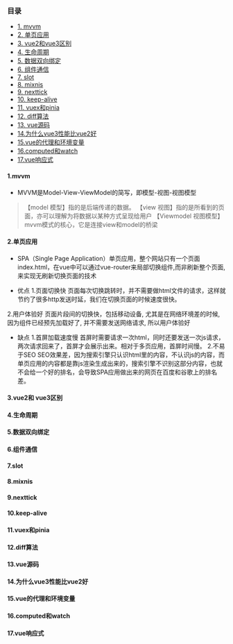 

### 目录

- [1. mvvm](#1-mvvm)
- [2. 单页应用](#2-单页应用)
- [3. vue2和vue3区别](#3-vue2和vue3区别)
- [4. 生命周期](#4-生命周期)
- [5. 数据双向绑定](#5-数据双向绑定)
- [6. 组件通信](#6-组件通信)
- [7. slot](#7-slot)
- [8. mixnis](#8-mixnis)
- [9. nexttick](#9-nexttick)
- [10. keep-alive](#10-keep-alive)
- [11. vuex和pinia](#11-vuex和pinia)
- [12. diff算法](#12-diff算法)
- [13. vue源码](#13-vue源码)
- [14.为什么vue3性能比vue2好](#14为什么vue3性能比vue2好)
- [15.vue的代理和环境变量](#15vue的代理和环境变量)
- [16.computed和watch](#16computed和wat-c-h)
- [17.vue响应式](#17vue响应式)


#### 1.mvvm
- MVVM是Model-View-ViewModel的简写，即模型-视图-视图模型
>【model 模型】指的是后端传递的数据。
>【view 视图】指的是所看到的页面，亦可以理解为将数据以某种方式呈现给用户
>【Viewmodel 视图模型】mvvm模式的核心，它是连接view和model的桥梁


#### 2.单页应用
- SPA（Single Page Application）单页应用，整个网站只有一个页面index.html，在vue中可以通过vue-router来局部切换组件,而非刷新整个页面,来实现无刷新切换页面的技术

- 优点
1.页面切换快
页面每次切换跳转时，并不需要做html文件的请求，这样就节约了很多http发送时延，我们在切换页面的时候速度很快。

2.用户体验好
页面片段间的切换快，包括移动设备, 尤其是在网络环境差的时候, 因为组件已经预先加载好了, 并不需要发送网络请求, 所以用户体验好


- 缺点
1.首屏加载速度慢
首屏时需要请求一次html，同时还要发送一次js请求，两次请求回来了，首屏才会展示出来。相对于多页应用，首屏时间慢。
2.不易于SEO
SEO效果差，因为搜索引擎只认识html里的内容，不认识js的内容，而单页应用的内容都是靠js渲染生成出来的，搜索引擎不识别这部分内容，也就不会给一个好的排名，会导致SPA应用做出来的网页在百度和谷歌上的排名差。

#### 3.vue2和 vue3区别

#### 4.生命周期

#### 5.数据双向绑定

#### 6.组件通信


#### 7.slot

#### 8.mixnis
#### 9.nexttick

#### 10.keep-alive

#### 11.vuex和pinia

#### 12.diff算法
#### 13.vue源码
#### 14.为什么vue3性能比vue2好
#### 15.vue的代理和环境变量
#### 16.computed和watch
#### 17.vue响应式

